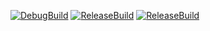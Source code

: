 [![DebugBuild](https://github.com/Sororo0403/CG3/actions/workflows/DebugBuild.yml/badge.svg?branch=master)](https://github.com/Sororo0403/CG3/actions/workflows/DebugBuild.yml)
[![ReleaseBuild](https://github.com/Sororo0403/CG3/actions/workflows/ReleaseBuild.yml/badge.svg?branch=master)](https://github.com/Sororo0403/CG3/actions/workflows/ReleaseBuild.yml)
[![ReleaseBuild](https://github.com/Sororo0403/CG3/actions/workflows/ReleaseBuild.yml/badge.svg?branch=master)](https://github.com/Sororo0403/CG3/actions/workflows/ReleaseBuild.yml)
